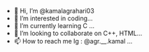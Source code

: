 - 👋 Hi, I’m @kamalagrahari03
- 👀 I’m interested in coding...
- 🌱 I’m currently learning C ...
- 💞️ I’m looking to collaborate on C++, HTML...
- 📫 How to reach me Ig : @agr.__.kamal ...

<!---
kamalagrahari03/kamalagrahari03 is a ✨ special ✨ repository because its `README.md` (this file) appears on your GitHub profile.
You can click the Preview link to take a look at your changes.
--->
